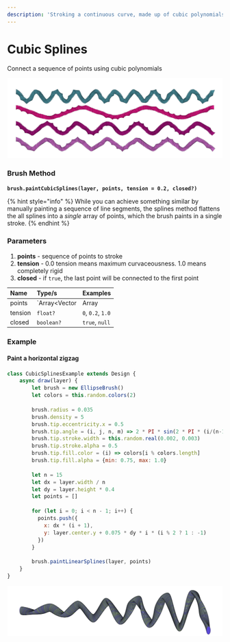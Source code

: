 ```yaml
---
description: 'Stroking a continuous curve, made up of cubic polynomials'
---
```


# Cubic Splines

Connect a sequence of points using cubic polynomials

![](../../.gitbook/assets/2dedab.png)

### Brush Method <a id="overview"></a>

**`brush.paintCubicSplines(layer, points, tension = 0.2, closed?)`**‌

{% hint style="info" %}
While you can achieve something similar by manually painting a sequence of line segments, the splines method flattens the all splines into a _single_ array of points, which the brush paints in a single stroke.
{% endhint %}

### ‌Parameters‌‌ <a id="parameters"></a>

1. **points** - sequence of points to stroke
2. **tension** - 0.0 tension means maximum curvaceousness. 1.0 means completely rigid
3. **closed** - if `true`, the last point will be connected to the first point

| Name | Type/s | Examples |
| :--- | :--- | :--- |
| points | `Array<Vector|Array|Object>` | `[new Vector(x, y)]`, `[[x, y]]`, `[{x, y}]` |
| tension | `float?` | `0`, `0.2`, `1.0` |
| closed | `boolean?` | `true`, `null` |

### Example

#### Paint a horizontal zigzag

```javascript
class CubicSplinesExample extends Design {
    async draw(layer) {
        let brush = new EllipseBrush()
        let colors = this.random.colors(2)
        
        brush.radius = 0.035
        brush.density = 5
        brush.tip.eccentricity.x = 0.5        
        brush.tip.angle = (i, j, n, m) => 2 * PI * sin(2 * PI * (i/(n-1)))
        brush.tip.stroke.width = this.random.real(0.002, 0.003)
        brush.tip.stroke.alpha = 0.5
        brush.tip.fill.color = (i) => colors[i % colors.length]
        brush.tip.fill.alpha = {min: 0.75, max: 1.0}
        
        let n = 15
        let dx = layer.width / n
        let dy = layer.height * 0.4
        let points = []
        
        for (let i = 0; i < n - 1; i++) {
          points.push({
            x: dx * (i + 1),
            y: layer.center.y + 0.075 * dy * i * (i % 2 ? 1 : -1)
          })
        }
        
        brush.paintLinearSplines(layer, points)
    }
}
```

![Example Output](../../.gitbook/assets/d9d19c.png)


